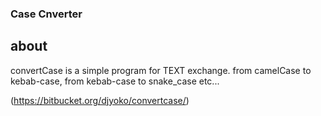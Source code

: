 ### Case Cnverter

## about
convertCase is a simple program for TEXT exchange. 
from camelCase to kebab-case, from kebab-case to snake_case etc...

(https://bitbucket.org/djyoko/convertcase/)